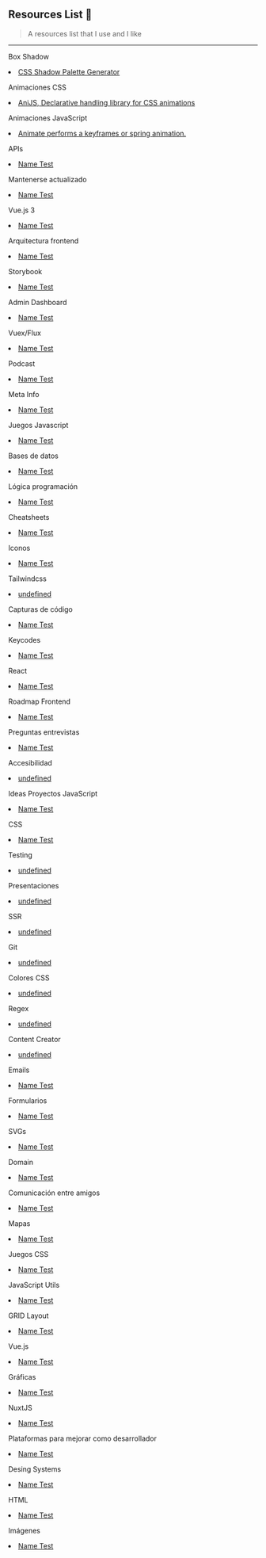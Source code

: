 ## Resources List 🔖
> A resources list that I use and I like

---

  <p>Box Shadow</p>
  <li>
    <a href="https://www.joshwcomeau.com/shadow-palette/">CSS Shadow Palette Generator</a>
  </li>
    
  <p>Animaciones CSS</p>
  <li>
    <a href="https://anijs.github.io/">AniJS, Declarative handling library for CSS animations</a>
  </li>
    
  <p>Animaciones JavaScript </p>
  <li>
    <a href="https://popmotion.io/#quick-start-animation">Animate performs a keyframes or spring animation.</a>
  </li>
    
  <p>APIs</p>
  <li>
    <a href="https://www.thecocktaildb.com/api.php">Name Test</a>
  </li>
    
  <p>Mantenerse actualizado</p>
  <li>
    <a href="https://tympanus.net/codrops/">Name Test</a>
  </li>
    
  <p>Vue.js 3</p>
  <li>
    <a href="https://vueschool.io/articles/vuejs-tutorials/eslint-and-prettier-with-vite-and-vue-js-3/">Name Test</a>
  </li>
    
  <p>Arquitectura frontend</p>
  <li>
    <a href="https://www.youtube.com/watch?v=pqSZ5en1BQ8&ab_channel=midudev">Name Test</a>
  </li>
    
  <p>Storybook</p>
  <li>
    <a href="https://blog.logrocket.com/getting-started-storybook-vue-3/">Name Test</a>
  </li>
    
  <p>Admin Dashboard</p>
  <li>
    <a href="https://madewithvuejs.com/admin-one">Name Test</a>
  </li>
    
  <p>Vuex/Flux</p>
  <li>
    <a href="https://vueschool.io/articles/vuejs-tutorials/vuex-the-official-vuejs-store/">Name Test</a>
  </li>
    
  <p>Podcast</p>
  <li>
    <a href="https://republicaweb.es/">Name Test</a>
  </li>
    
  <p>Meta Info</p>
  <li>
    <a href="https://metatags.io/">Name Test</a>
  </li>
    
  <p>Juegos Javascript</p>
  <li>
    <a href="https://warriorjs.com/">Name Test</a>
  </li>
    
  <p>Bases de datos</p>
  <li>
    <a href="https://supabase.io/">Name Test</a>
  </li>
    
  <p>Lógica programación</p>
  <li>
    <a href="https://t.co/pvCT7FlwqB?amp=1">Name Test</a>
  </li>
    
  <p>Cheatsheets</p>
  <li>
    <a href="https://devhints.io/">Name Test</a>
  </li>
    
  <p>Iconos</p>
  <li>
    <a href="https://heroicons.com/">Name Test</a>
  </li>
    
  <p>Tailwindcss</p>
  <li>
    <a href="undefined">undefined</a>
  </li>
    
  <p>Capturas de código </p>
  <li>
    <a href="https://ray.so/">Name Test</a>
  </li>
    
  <p>Keycodes</p>
  <li>
    <a href="https://keycode.info/">Name Test</a>
  </li>
    
  <p>React</p>
  <li>
    <a href="https://egghead.io/courses/the-beginner-s-guide-to-react">Name Test</a>
  </li>
    
  <p>Roadmap Frontend</p>
  <li>
    <a href="https://npmrundev.wordpress.com/2021/09/18/progressing-from-beginner-to-intermediate/">Name Test</a>
  </li>
    
  <p>Preguntas entrevistas</p>
  <li>
    <a href="https://github.com/mgechev/google-interview-preparation-problems">Name Test</a>
  </li>
    
  <p>Accesibilidad </p>
  <li>
    <a href="undefined">undefined</a>
  </li>
    
  <p>Ideas Proyectos JavaScript</p>
  <li>
    <a href="https://www.freecodecamp.org/news/learn-javascript-form-validation-by-making-a-form/">Name Test</a>
  </li>
    
  <p>CSS</p>
  <li>
    <a href="https://web.dev/learn/css/">Name Test</a>
  </li>
    
  <p>Testing</p>
  <li>
    <a href="undefined">undefined</a>
  </li>
    
  <p>Presentaciones</p>
  <li>
    <a href="undefined">undefined</a>
  </li>
    
  <p>SSR</p>
  <li>
    <a href="undefined">undefined</a>
  </li>
    
  <p>Git</p>
  <li>
    <a href="undefined">undefined</a>
  </li>
    
  <p>Colores CSS</p>
  <li>
    <a href="undefined">undefined</a>
  </li>
    
  <p>Regex</p>
  <li>
    <a href="undefined">undefined</a>
  </li>
    
  <p>Content Creator</p>
  <li>
    <a href="undefined">undefined</a>
  </li>
    
  <p>Emails</p>
  <li>
    <a href="https://mjml.io/">Name Test</a>
  </li>
    
  <p>Formularios</p>
  <li>
    <a href="https://www.typeform.com/es/">Name Test</a>
  </li>
    
  <p>SVGs</p>
  <li>
    <a href="https://svgsprit.es/">Name Test</a>
  </li>
    
  <p>Domain</p>
  <li>
    <a href="https://www.namecheap.com/">Name Test</a>
  </li>
    
  <p>Comunicación entre amigos</p>
  <li>
    <a href="https://www.gather.town/">Name Test</a>
  </li>
    
  <p>Mapas</p>
  <li>
    <a href="https://developers.google.com/maps/documentation/maps-static/overview">Name Test</a>
  </li>
    
  <p>Juegos CSS</p>
  <li>
    <a href="http://www.flexboxdefense.com/">Name Test</a>
  </li>
    
  <p>JavaScript Utils</p>
  <li>
    <a href="https://keycode.info/">Name Test</a>
  </li>
    
  <p>GRID Layout</p>
  <li>
    <a href="https://grid.layoutit.com/">Name Test</a>
  </li>
    
  <p>Vue.js</p>
  <li>
    <a href="https://dev.to/marinamosti/hands-on-vuejs-for-beginners-part-1-2j2g">Name Test</a>
  </li>
    
  <p>Gráficas</p>
  <li>
    <a href="https://apexcharts.com/">Name Test</a>
  </li>
    
  <p>NuxtJS</p>
  <li>
    <a href="https://modules.nuxtjs.org/">Name Test</a>
  </li>
    
  <p>Plataformas para mejorar como desarrollador</p>
  <li>
    <a href="https://www.frontendmentor.io/challenges">Name Test</a>
  </li>
    
  <p>Desing Systems</p>
  <li>
    <a href="https://designsystemsrepo.com/">Name Test</a>
  </li>
    
  <p>HTML</p>
  <li>
    <a href="https://www.freecodecamp.org/">Name Test</a>
  </li>
    
  <p>Imágenes</p>
  <li>
    <a href="https://uppy.io/">Name Test</a>
  </li>
    
